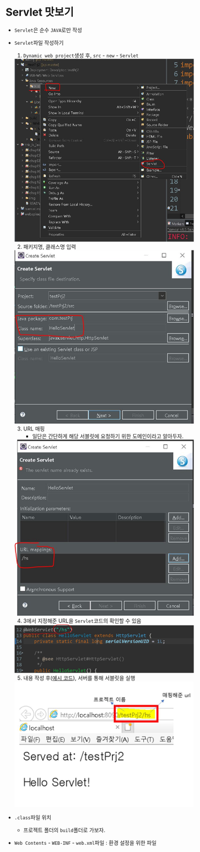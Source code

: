 # Servlet 맛보기

+ `Servlet`은 순수 `JAVA`로만 작성

+ `Servlet`파일 작성하기
    1. `Dynamic web project`생성 후, `src` - `new` - `Servlet`

    <img src="https://github.com/journeytorainbow/JSP_Servlet_study/blob/master/Servlet%EB%A7%9B%EB%B3%B4%EA%B8%B0/img/img1.JPG?raw=true">

    2. 패키지명, 클래스명 입력

    <img src="https://github.com/journeytorainbow/JSP_Servlet_study/blob/master/Servlet%EB%A7%9B%EB%B3%B4%EA%B8%B0/img/img2.JPG?raw=true">

    3. URL 매핑
        + 일단은 간단하게 해당 서블릿에 요청하기 위한 도메인이라고 알아두자.
    
    <img src="https://github.com/journeytorainbow/JSP_Servlet_study/blob/master/Servlet%EB%A7%9B%EB%B3%B4%EA%B8%B0/img/img3.JPG?raw=true">

    4. 3에서 지정해준 URL을 `Servlet`코드의 확인할 수 있음
    
    <img src="https://github.com/journeytorainbow/JSP_Servlet_study/blob/master/Servlet%EB%A7%9B%EB%B3%B4%EA%B8%B0/img/img4.JPG?raw=true">

    5. 내용 작성 후([예시 코드](https://github.com/journeytorainbow/JSP_Servlet_study/blob/master/Servlet%EB%A7%9B%EB%B3%B4%EA%B8%B0/testPrj2/src/com/testPjr/HelloServlet.java)), 서버를 통해 서블릿을 실행

    <img src="https://github.com/journeytorainbow/JSP_Servlet_study/blob/master/Servlet%EB%A7%9B%EB%B3%B4%EA%B8%B0/img/img5.JPG?raw=true">


+ `.class`파일 위치
    + 프로젝트 폴더의 `build`폴더로 가보자.

+ `Web Contents` - `WEB-INF` - `web.xml`파일 : 환경 설정을 위한 파일